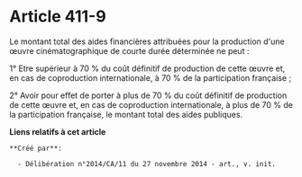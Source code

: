 # Article 411-9

Le montant total des aides financières attribuées pour la production d'une œuvre cinématographique de courte durée déterminée
ne peut : 

1° Etre supérieur à 70 % du coût définitif de production de cette œuvre et, en cas de coproduction internationale, à 70 % de
la participation française ; 

2° Avoir pour effet de porter à plus de 70 % du coût définitif de production de cette œuvre et, en cas de coproduction
internationale, à plus de 70 % de la participation française, le montant total des aides publiques.

**Liens relatifs à cet article**

	**Créé par**:

	  - Délibération n°2014/CA/11 du 27 novembre 2014 - art., v. init.
